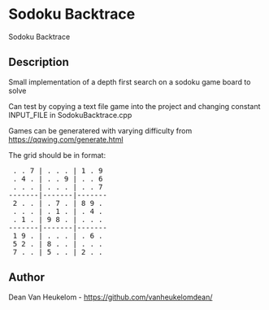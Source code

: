 # Sodoku Backtrace

Sodoku Backtrace

## Description

Small implementation of a depth first search on a sodoku game board to solve

Can test by copying a text file game into the project and changing constant INPUT_FILE in SodokuBacktrace.cpp

Games can be generatered with varying difficulty from https://qqwing.com/generate.html

The grid should be in format:

<pre>
 . . 7 | . . . | 1 . 9
 . 4 . | . . 9 | . . 6
 . . . | . . . | . . 7
-------|-------|-------
 2 . . | . 7 . | 8 9 .
 . . . | . 1 . | . 4 .
 . 1 . | 9 8 . | . . .
-------|-------|-------
 1 9 . | . . . | . 6 .
 5 2 . | 8 . . | . . .
 7 . . | 5 . . | 2 . .
</pre>

## Author

Dean Van Heukelom - https://github.com/vanheukelomdean/

